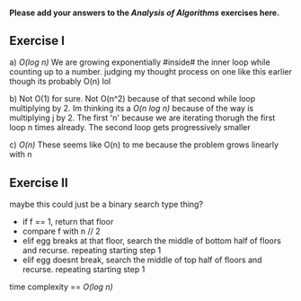 #### Please add your answers to the **_Analysis of Algorithms_** exercises here.

## Exercise I

a) _O(log n)_ We are growing exponentially #inside# the inner loop while counting up to a number.
judging my thought process on one like this earlier though its probably O(n) lol

b) Not O(1) for sure. Not O(n^2) because of that second while loop multiplying by 2. Im
thinking its a _O(n log n)_ because of the way is multiplying j by 2. The first 'n' because
we are iterating thorugh the first loop n times already. The second loop gets progressively smaller

c) _O(n)_ These seems like O(n) to me because the problem grows linearly with n

## Exercise II

maybe this could just be a binary search type thing?

- if f == 1, return that floor
- compare f with n // 2
- elif egg breaks at that floor, search the middle of bottom half of floors and recurse. repeating starting step 1
- elif egg doesnt break, search the middle of top half of floors and recurse. repeating starting step 1

time complexity == _O(log n)_

